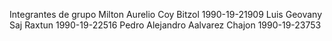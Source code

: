 Integrantes de grupo
Milton Aurelio Coy Bitzol 1990-19-21909
Luis Geovany Saj  Raxtun 1990-19-22516
Pedro Alejandro Aalvarez Chajon 1990-19-23753
